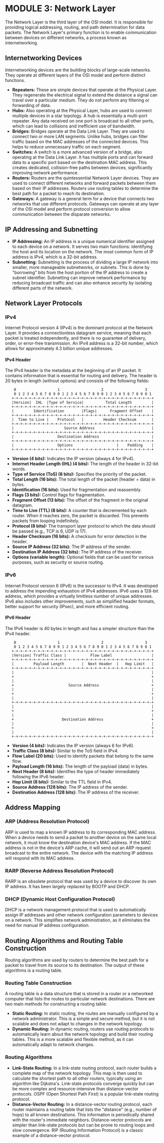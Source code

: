 # MODULE 3: Network Layer

The Network Layer is the third layer of the OSI model. It is responsible for providing logical addressing, routing, and path determination for data packets. The Network Layer's primary function is to enable communication between devices on different networks, a process known as internetworking.

## Internetworking Devices

Internetworking devices are the building blocks of large-scale networks. They operate at different layers of the OSI model and perform distinct functions.

-   **Repeaters:** These are simple devices that operate at the Physical Layer. They regenerate the electrical signal to extend the distance a signal can travel over a particular medium. They do not perform any filtering or forwarding of data.
-   **Hubs:** Also operating at the Physical Layer, hubs are used to connect multiple devices in a star topology. A hub is essentially a multi-port repeater. Any data received on one port is broadcast to all other ports, which can lead to collisions and inefficient use of bandwidth.
-   **Bridges:** Bridges operate at the Data Link Layer. They are used to connect two or more LAN segments. Unlike hubs, bridges can filter traffic based on the MAC addresses of the connected devices. This helps to reduce unnecessary traffic on each segment.
-   **Switches:** A switch is a more advanced version of a bridge, also operating at the Data Link Layer. It has multiple ports and can forward data to a specific port based on the destination MAC address. This creates dedicated, collision-free paths between devices, significantly improving network performance.
-   **Routers:** Routers are the quintessential Network Layer devices. They are used to connect different networks and forward packets between them based on their IP addresses. Routers use routing tables to determine the best path for a packet to reach its destination.
-   **Gateways:** A gateway is a general term for a device that connects two networks that use different protocols. Gateways can operate at any layer of the OSI model and perform protocol conversion to allow communication between the disparate networks.

## IP Addressing and Subnetting

-   **IP Addressing:** An IP address is a unique numerical identifier assigned to each device on a network. It serves two main functions: identifying the host and its location on the network. The most common form of IP address is IPv4, which is a 32-bit address.
-   **Subnetting:** Subnetting is the process of dividing a large IP network into smaller, more manageable subnetworks, or subnets. This is done by "borrowing" bits from the host portion of the IP address to create a subnet identifier. Subnetting can improve network performance by reducing broadcast traffic and can also enhance security by isolating different parts of the network.

## Network Layer Protocols

### IPv4
Internet Protocol version 4 (IPv4) is the dominant protocol at the Network Layer. It provides a connectionless datagram service, meaning that each packet is treated independently, and there is no guarantee of delivery, order, or error-free transmission. An IPv4 address is a 32-bit number, which allows for approximately 4.3 billion unique addresses.

#### IPv4 Header
The IPv4 header is the metadata at the beginning of an IP packet. It contains information that is essential for routing and delivery. The header is 20 bytes in length (without options) and consists of the following fields:

```
    0                   1                   2                   3
    0 1 2 3 4 5 6 7 8 9 0 1 2 3 4 5 6 7 8 9 0 1 2 3 4 5 6 7 8 9 0 1
   +-+-+-+-+-+-+-+-+-+-+-+-+-+-+-+-+-+-+-+-+-+-+-+-+-+-+-+-+-+-+-+-+
   |Version|  IHL  |Type of Service|          Total Length         |
   +-+-+-+-+-+-+-+-+-+-+-+-+-+-+-+-+-+-+-+-+-+-+-+-+-+-+-+-+-+-+-+-+
   |         Identification        |Flags|      Fragment Offset    |
   +-+-+-+-+-+-+-+-+-+-+-+-+-+-+-+-+-+-+-+-+-+-+-+-+-+-+-+-+-+-+-+-+
   |  Time to Live |    Protocol   |         Header Checksum       |
   +-+-+-+-+-+-+-+-+-+-+-+-+-+-+-+-+-+-+-+-+-+-+-+-+-+-+-+-+-+-+-+-+
   |                       Source Address                          |
   +-+-+-+-+-+-+-+-+-+-+-+-+-+-+-+-+-+-+-+-+-+-+-+-+-+-+-+-+-+-+-+-+
   |                    Destination Address                        |
   +-+-+-+-+-+-+-+-+-+-+-+-+-+-+-+-+-+-+-+-+-+-+-+-+-+-+-+-+-+-+-+-+
   |                    Options                    |    Padding    |
   +-+-+-+-+-+-+-+-+-+-+-+-+-+-+-+-+-+-+-+-+-+-+-+-+-+-+-+-+-+-+-+-+
```

-   **Version (4 bits):** Indicates the IP version (always 4 for IPv4).
-   **Internet Header Length (IHL) (4 bits):** The length of the header in 32-bit words.
-   **Type of Service (ToS) (8 bits):** Specifies the priority of the packet.
-   **Total Length (16 bits):** The total length of the packet (header + data) in bytes.
-   **Identification (16 bits):** Used for fragmentation and reassembly.
-   **Flags (3 bits):** Control flags for fragmentation.
-   **Fragment Offset (13 bits):** The offset of the fragment in the original datagram.
-   **Time to Live (TTL) (8 bits):** A counter that is decremented by each router. When it reaches zero, the packet is discarded. This prevents packets from looping indefinitely.
-   **Protocol (8 bits):** The transport layer protocol to which the data should be passed (e.g., TCP is 6, UDP is 17).
-   **Header Checksum (16 bits):** A checksum for error detection in the header.
-   **Source IP Address (32 bits):** The IP address of the sender.
-   **Destination IP Address (32 bits):** The IP address of the receiver.
-   **Options (variable length):** Optional fields that can be used for various purposes, such as security or source routing.

### IPv6
Internet Protocol version 6 (IPv6) is the successor to IPv4. It was developed to address the impending exhaustion of IPv4 addresses. IPv6 uses a 128-bit address, which provides a virtually limitless number of unique addresses. IPv6 also includes other improvements, such as simplified header formats, better support for security (IPsec), and more efficient routing.

#### IPv6 Header
The IPv6 header is 40 bytes in length and has a simpler structure than the IPv4 header.

```
    0                   1                   2                   3
    0 1 2 3 4 5 6 7 8 9 0 1 2 3 4 5 6 7 8 9 0 1 2 3 4 5 6 7 8 9 0 1
   +-+-+-+-+-+-+-+-+-+-+-+-+-+-+-+-+-+-+-+-+-+-+-+-+-+-+-+-+-+-+-+-+
   |Version| Traffic Class |           Flow Label                  |
   +-+-+-+-+-+-+-+-+-+-+-+-+-+-+-+-+-+-+-+-+-+-+-+-+-+-+-+-+-+-+-+-+
   |         Payload Length        |  Next Header  |   Hop Limit   |
   +-+-+-+-+-+-+-+-+-+-+-+-+-+-+-+-+-+-+-+-+-+-+-+-+-+-+-+-+-+-+-+-+
   |                                                               |
   +                                                               +
   |                                                               |
   +                         Source Address                        +
   |                                                               |
   +                                                               +
   |                                                               |
   +-+-+-+-+-+-+-+-+-+-+-+-+-+-+-+-+-+-+-+-+-+-+-+-+-+-+-+-+-+-+-+-+
   |                                                               |
   +                                                               +
   |                                                               |
   +                      Destination Address                      +
   |                                                               |
   +                                                               +
   |                                                               |
   +-+-+-+-+-+-+-+-+-+-+-+-+-+-+-+-+-+-+-+-+-+-+-+-+-+-+-+-+-+-+-+-+
```

-   **Version (4 bits):** Indicates the IP version (always 6 for IPv6).
-   **Traffic Class (8 bits):** Similar to the ToS field in IPv4.
-   **Flow Label (20 bits):** Used to identify packets that belong to the same flow.
-   **Payload Length (16 bits):** The length of the payload (data) in bytes.
-   **Next Header (8 bits):** Identifies the type of header immediately following the IPv6 header.
-   **Hop Limit (8 bits):** Similar to the TTL field in IPv4.
-   **Source Address (128 bits):** The IP address of the sender.
-   **Destination Address (128 bits):** The IP address of the receiver.

## Address Mapping

### ARP (Address Resolution Protocol)
ARP is used to map a known IP address to its corresponding MAC address. When a device needs to send a packet to another device on the same local network, it must know the destination device's MAC address. If the MAC address is not in the device's ARP cache, it will send out an ARP request broadcast to the entire network. The device with the matching IP address will respond with its MAC address.

### RARP (Reverse Address Resolution Protocol)
RARP is an obsolete protocol that was used by a device to discover its own IP address. It has been largely replaced by BOOTP and DHCP.

### DHCP (Dynamic Host Configuration Protocol)
DHCP is a network management protocol that is used to automatically assign IP addresses and other network configuration parameters to devices on a network. This simplifies network administration, as it eliminates the need for manual IP address configuration.

## Routing Algorithms and Routing Table Construction

Routing algorithms are used by routers to determine the best path for a packet to travel from its source to its destination. The output of these algorithms is a routing table.

### Routing Table Construction
A routing table is a data structure that is stored in a router or a networked computer that lists the routes to particular network destinations. There are two main methods for constructing a routing table:

-   **Static Routing:** In static routing, the routes are manually configured by a network administrator. This is a simple and secure method, but it is not scalable and does not adapt to changes in the network topology.
-   **Dynamic Routing:** In dynamic routing, routers use routing protocols to automatically learn about the network topology and build their routing tables. This is a more scalable and flexible method, as it can automatically adapt to network changes.

### Routing Algorithms
-   **Link-State Routing:** In a link-state routing protocol, each router builds a complete map of the network topology. This map is then used to calculate the shortest path to all other routers, typically using an algorithm like Dijkstra's. Link-state protocols converge quickly but can be more complex and resource-intensive than distance-vector protocols. OSPF (Open Shortest Path First) is a popular link-state routing protocol.
-   **Distance-Vector Routing:** In a distance-vector routing protocol, each router maintains a routing table that lists the "distance" (e.g., number of hops) to all known destinations. This information is periodically shared with the router's immediate neighbors. Distance-vector protocols are simpler than link-state protocols but can be prone to routing loops and slow convergence. RIP (Routing Information Protocol) is a classic example of a distance-vector protocol.